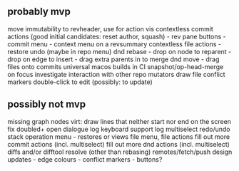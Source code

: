 probably mvp
------------
move immutability to revheader, use for action vis
contextless commit actions (good initial candidates: reset author, squash)
    - rev pane buttons
    - commit menu
    - context menu on a revsummary
contextless file actions
    - restore
undo (maybe in repo menu)
dnd rebase 
    - drop on node to reparent
    - drop on edge to insert
    - drag extra parents in to merge
dnd move
    - drag files onto commits
universal macos builds in CI
snapshot/op-head-merge on focus
investigate interaction with other repo mutators
draw file conflict markers 
double-click to edit (possibly: to update)

possibly not mvp
----------------
missing graph nodes
virt: draw lines that neither start nor end on the screen
fix doubled+ open dialogue
log keyboard support
log multiselect
redo/undo stack
operation menu - restores or views
file menu, file actions
fill out more commit actions (incl. multiselect)
fill out more dnd actions (incl. multiselect)
diffs and/or difftool
resolve (other than rebasing)
remotes/fetch/push
design updates 
    - edge colours
    - conflict markers
    - buttons?